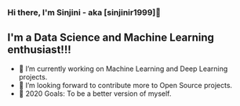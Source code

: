### Hi there, I'm Sinjini - aka [sinjinir1999]👋


## I'm a Data Science and Machine Learning enthusiast!!!

- 🔭 I’m currently working on Machine Learning and Deep Learning projects.
- 👯 I’m looking forward to contribute more to Open Source projects.
- 🥅 2020 Goals: To be a better version of myself.

